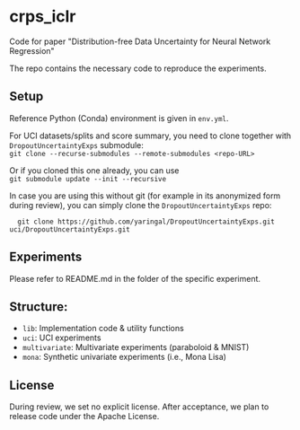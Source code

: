 # crps_iclr

Code for paper "Distribution-free Data Uncertainty for Neural Network Regression"

The repo contains the necessary code to reproduce the experiments.

## Setup

Reference Python (Conda) environment is given in `env.yml`.

For UCI datasets/splits and score summary, you need to clone together with `DropoutUncertaintyExps` submodule:  
```git clone --recurse-submodules --remote-submodules <repo-URL>```

Or if you cloned this one already, you can use  
```git submodule update --init --recursive```

In case you are using this without git (for example in its anonymized form during review), you can simply clone the `DropoutUncertaintyExps` repo:
```
  git clone https://github.com/yaringal/DropoutUncertaintyExps.git uci/DropoutUncertaintyExps.git
```


## Experiments

Please refer to README.md in the folder of the specific experiment.

## Structure:

- `lib`: Implementation code & utility functions
- `uci`: UCI experiments
- `multivariate`: Multivariate experiments (paraboloid & MNIST)
- `mona`: Synthetic univariate experiments (i.e., Mona Lisa)

## License

During review, we set no explicit license. After acceptance, we plan to release code under the Apache License.
